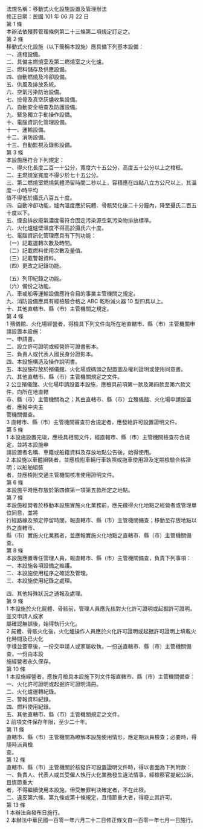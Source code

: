 法規名稱：移動式火化設施設置及管理辦法  
修正日期：民國 101 年 06 月 22 日  
第 1 條  
本辦法依殯葬管理條例第二十三條第二項規定訂定之。  
第 2 條  
移動式火化設施（以下簡稱本設施）應具備下列基本設備：  
一、進棺設備。  
二、具備主燃燒室及第二燃燒室之火化爐。  
三、燃料儲存及供應設備。  
四、自動燃燒及冷卻設備。  
五、供風及排放系統。  
六、空氣污染防治設備。  
七、撿骨及真空灰燼收集設備。  
八、自動安全檢查及防護設備。  
九、緊急獨立手動操作設備。  
十、電腦資訊化管理設備。  
十一、運輸設備。  
十二、消防設備。  
十三、自動監視及錄影設備。  
第 3 條  
本設施應符合下列規定：  
一、得火化長度二百一十公分，寬度六十五公分，高度五十公分以上之棺柩。  
二、主燃燒室寬度不得少於七十五公分。  
三、第二燃燒室燃燒氣體滯留時間二秒以上，容積應在四點八立方公尺以上，其溫度一小時平均  
值不得低於攝氏八百五十度。  
四、自動冷卻功能，爐內溫度應於屍體、骨骸焚化後二十分鐘內，降至攝氏二百五十度以下。  
五、煙囪排放廢氣濃度需符合固定污染源空氣污染物排放標準。  
六、火化爐爐壁溫度不得高於攝氏六十度。  
七、電腦資訊化管理應具有下列功能：  
（一）記載運轉次數及時間。  
（二）記載燃料使用次數及量值。  
（三）記載警報資料。  
（四）更改之記錄功能。  


（五）列印紀錄之功能。  
（六）備份之功能。  
八、車或船等運輸設備應符合目的事業主管機關之規定。  
九、消防設備應具有經檢驗合格之 ABC 乾粉滅火器 10 型四具以上。  
十、其他直轄市、縣（市）主管機關之規定。  
第 4 條  
1 殯儀館、火化場經營者，得檢具下列文件向所在地直轄市、縣（市）主管機關申請設置本設施：  
一、申請書。  
二、設立許可證明或經營許可證書影本。  
三、負責人或代表人國民身分證影本。  
四、本設施構造及操作說明書。  
五、本設施存放於殯儀館、火化場或碼頭之配置圖及權利證明或使用同意書。  
六、其他直轄市、縣（市）主管機關規定之文件。  
2 公立殯儀館、火化場申請設置本設施，應檢具前項第一款及第四款至第六款文件，向所在地直轄  
市、縣（市）主管機關為之；其由直轄市、縣（市）立殯儀館、火化場申請設置者，應報中央主  
管機關備查。  
3 直轄市、縣（市）主管機關審查符合規定者，應發給許可設置證明文件。  
第 5 條  
1 本設施設置完竣，應檢具相關文件，經直轄市、縣（市）主管機關檢查符合規定，並將本設施申  
請設置者名稱、車籍或船籍資料及存放地點公告後，始得使用。  
2 本設施以車體組裝者，並應檢附車輛行車執照或拖車使用證及定期檢驗合格證明；以船舶組裝  
者，並應檢附交通主管機關核准使用證明文件。  
第 6 條  
本設施平時應存放於第四條第一項第五款所定之地點。  
第 7 條  
本設施經營者於移動本設施實施火化業務前，應先徵得火化地點之經營者或管理單位同意，並將  
行經路線及預定停留時間，報直轄市、縣（市）主管機關備查；移動至存放地點以外之直轄市、  
縣（市）實施火化業務者，並應報實施火化地點之直轄市、縣（市）主管機關備查。  
第 8 條  
本設施應置專任管理人員，報直轄市、縣（市）主管機關備查，負責下列事項：  
一、本設施各項設備之維護。  
二、本設施使用程序之確認及管理。  
三、本設施使用紀錄之處理。  


四、其他特殊狀況之通報及處理。  
第 9 條  
1 本設施於火化屍體、骨骸前，管理人員應先核對火化許可證明或起掘許可證明，並交申請人或家  
屬確認無誤後，始得執行火化。  
2 屍體、骨骸火化後，火化爐操作人員應於火化許可證明或起掘許可證明上填載火化時間及已火化  
字樣並簽章後，一份交申請人或家屬收執，一份送直轄市、縣（市）主管機關備查，一份由本設  
施經營者永久保存。  
第 10 條  
1 本設施經營者，應按月檢具本設施下列文件報直轄市、縣（市）主管機關備查：  
一、火化許可證明或起掘許可證明清冊。  
二、火化爐運轉紀錄。  
三、警報資料紀錄。  
四、燃料使用紀錄。  
五、其他直轄市、縣（市）主管機關規定之文件。  
2 前項文件保存年限，至少二十年。  
第 11 條  
直轄市、縣（市）主管機關為瞭解本設施使用情形，應定期派員檢查；必要時，得隨時派員檢  
查。  
第 12 條  
直轄市、縣（市）主管機關於核發許可設置證明文件時，得以書面為下列附款：  
一、負責人、代表人或其受僱人執行火化業務發生違法情事，經檢察官提起公訴，且情節重大  
者，不得繼續使用本設施。但受無罪判決確定者，不在此限。  
二、違反第六條、第九條或第十條規定，且情節重大者，得廢止其許可。  
第 13 條  
1 本辦法自發布日施行。  
2 本辦法中華民國一百零一年六月二十二日修正條文自一百零一年七月一日施行。  


